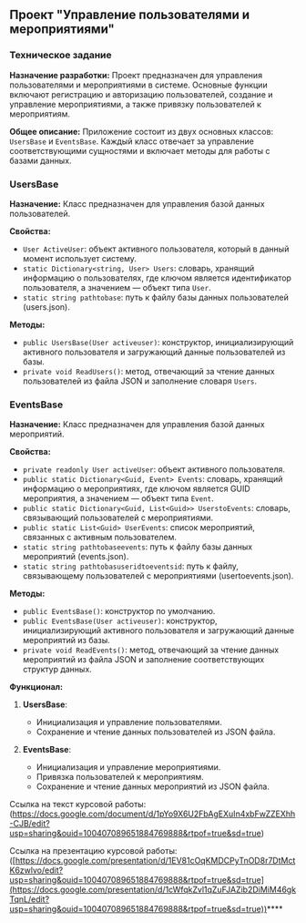 ## Проект "Управление пользователями и мероприятиями"

### Техническое задание

**Назначение разработки:**
Проект предназначен для управления пользователями и мероприятиями в системе. Основные функции включают регистрацию и авторизацию пользователей, создание и управление мероприятиями, а также привязку пользователей к мероприятиям.

**Общее описание:**
Приложение состоит из двух основных классов: `UsersBase` и `EventsBase`. Каждый класс отвечает за управление соответствующими сущностями и включает методы для работы с базами данных.

### UsersBase

**Назначение:**
Класс предназначен для управления базой данных пользователей.

**Свойства:**
- `User ActiveUser`: объект активного пользователя, который в данный момент использует систему.
- `static Dictionary<string, User> Users`: словарь, хранящий информацию о пользователях, где ключом является идентификатор пользователя, а значением — объект типа `User`.
- `static string pathtobase`: путь к файлу базы данных пользователей (users.json).

**Методы:**
- `public UsersBase(User activeuser)`: конструктор, инициализирующий активного пользователя и загружающий данные пользователей из базы.
- `private void ReadUsers()`: метод, отвечающий за чтение данных пользователей из файла JSON и заполнение словаря `Users`.

### EventsBase

**Назначение:**
Класс предназначен для управления базой данных мероприятий.

**Свойства:**
- `private readonly User activeUser`: объект активного пользователя.
- `public static Dictionary<Guid, Event> Events`: словарь, хранящий информацию о мероприятиях, где ключом является GUID мероприятия, а значением — объект типа `Event`.
- `public static Dictionary<Guid, List<Guid>> UserstoEvents`: словарь, связывающий пользователей с мероприятиями.
- `public static List<Guid> UserEvents`: список мероприятий, связанных с активным пользователем.
- `static string pathtobaseevents`: путь к файлу базы данных мероприятий (events.json).
- `static string pathtobasuseridtoeventsid`: путь к файлу, связывающему пользователей с мероприятиями (usertoevents.json).

**Методы:**
- `public EventsBase()`: конструктор по умолчанию.
- `public EventsBase(User activeuser)`: конструктор, инициализирующий активного пользователя и загружающий данные мероприятий из базы.
- `private void ReadEvents()`: метод, отвечающий за чтение данных мероприятий из файла JSON и заполнение соответствующих структур данных.

**Функционал:**
1. **UsersBase**:
    - Инициализация и управление пользователями.
    - Сохранение и чтение данных пользователей из JSON файла.

2. **EventsBase**:
    - Инициализация и управление мероприятиями.
    - Привязка пользователей к мероприятиям.
    - Сохранение и чтение данных мероприятий из JSON файла.


Ссылка на текст курсовой работы: (https://docs.google.com/document/d/1pYo9X6U2FbAgEXuIn4xbFwZZEXhh-CJB/edit?usp=sharing&ouid=100407089651884769888&rtpof=true&sd=true)

Ссылка на презентацию курсовой работы: ([https://docs.google.com/presentation/d/1EV81cOqKMDCPyTnOD8r7DtMctK6zwlvo/edit?usp=sharing&ouid=100407089651884769888&rtpof=true&sd=true](https://docs.google.com/presentation/d/1cWfqkZvl1qZuFJAZib2DiMiM46gkTqnL/edit?usp=sharing&ouid=100407089651884769888&rtpof=true&sd=true))****
